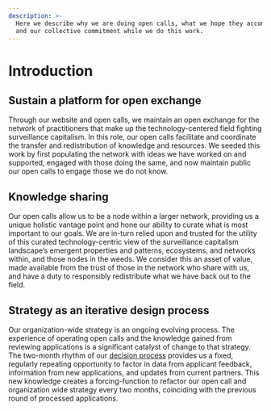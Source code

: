 ```yaml
---
description: >-
  Here we describe why we are doing open calls, what we hope they accomplish,
  and our collective commitment while we do this work.
---
```


# Introduction

## Sustain a platform for open exchange

Through our website and open calls, we maintain an open exchange for the network of practitioners that make up the technology-centered field fighting surveillance capitalism. In this role, our open calls facilitate and coordinate the transfer and redistribution of knowledge and resources. We seeded this work by first populating the network with ideas we have worked on and supported, engaged with those doing the same, and now maintain public our open calls to engage those we do not know.

## Knowledge sharing

Our open calls allow us to be a node within a larger network, providing us a unique holistic vantage point and hone our ability to curate what is most important to our goals. We are in-turn relied upon and trusted for the utility of this curated technology-centric view of the surveillance capitalism landscape’s emergent properties and patterns, ecosystems, and networks within, and those nodes in the weeds. We consider this an asset of value, made available from the trust of those in the network who share with us, and have a duty to responsibly redistribute what we have back out to the field.

## Strategy as an iterative design process

Our organization-wide strategy is an ongoing evolving process. The experience of operating open calls and the knowledge gained from reviewing applications is a significant catalyst of change to that strategy. The two-month rhythm of our [decision process](../for-applicants/decision-process/#when-to-apply) provides us a fixed, regularly repeating opportunity to factor in data from applicant feedback, information from new applications, and updates from current partners. This new knowledge creates a forcing-function to refactor our open call and organization wide strategy every two months, coinciding with the previous round of processed applications.



